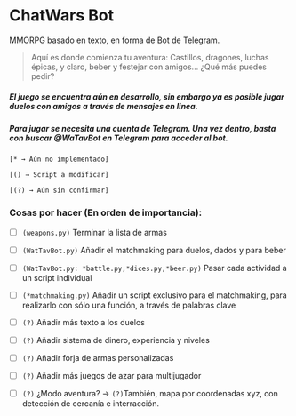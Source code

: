 # ChatWars Bot

MMORPG basado en texto, en forma de Bot de Telegram.
> Aquí es donde comienza tu aventura: Castillos, dragones, luchas épicas, y claro, beber y festejar con amigos... ¿Qué más puedes pedir?

##### El juego se encuentra aún en desarrollo, sin embargo ya es posible jugar duelos con amigos a través de mensajes en linea.

##### Para jugar se necesita una cuenta de Telegram. Una vez dentro, basta con buscar @WaTavBot en Telegram para acceder al bot.




`[* → Aún no implementado]`

`[() → Script a modificar]`

`[(?) → Aún sin confirmar]`

### Cosas por hacer (En orden de importancia):

* [ ] `(weapons.py)` Terminar la lista de armas

* [ ] `(WatTavBot.py)` Añadir el matchmaking para duelos, dados y para beber

* [ ] `(WatTavBot.py: *battle.py,*dices.py,*beer.py)` Pasar cada actividad a un script individual

* [ ] `(*matchmaking.py)` Añadir un script exclusivo para el matchmaking, para realizarlo con sólo una función, a través de palabras clave

* [ ] `(?)` Añadir más texto a los duelos

* [ ] `(?)` Añadir sistema de dinero, experiencia y niveles

* [ ] `(?)` Añadir forja de armas personalizadas

* [ ] `(?)` Añadir más juegos de azar para multijugador

* [ ] `(?)` ¿Modo aventura? → `(?)`También, mapa por coordenadas xyz, con detección de cercanía e interracción.

